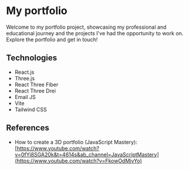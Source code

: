 # My portfolio
Welcome to my portfolio project, showcasing my professional and educational journey and the projects I've had the opportunity to work on. 
Explore the portfolio and get in touch!

## Technologies
- React.js
- Three.js
- React Three Fiber
- React Three Drei
- Email JS
- Vite
- Tailwind CSS

## References
- How to create a 3D portfolio (JavaScript Mastery): [https://www.youtube.com/watch?v=0fYi8SGA20k&t=4614s&ab_channel=JavaScriptMastery](https://www.youtube.com/watch?v=FkowOdMjvYo)

